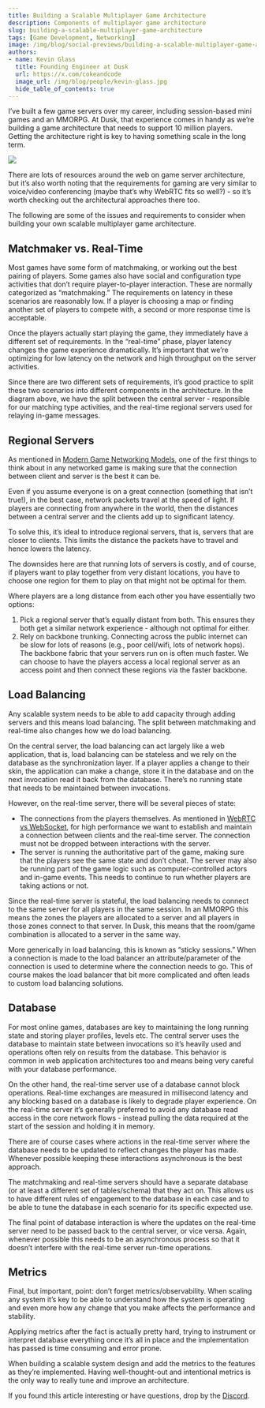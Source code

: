 ```yaml
---
title: Building a Scalable Multiplayer Game Architecture
description: Components of multiplayer game architecture
slug: building-a-scalable-multiplayer-game-architecture
tags: [Game Development, Networking]
image: /img/blog/social-previews/building-a-scalable-multiplayer-game-architecture.png
authors:
- name: Kevin Glass 
  title: Founding Engineer at Dusk  
  url: https://x.com/cokeandcode
  image_url: /img/blog/people/kevin-glass.jpg
  hide_table_of_contents: true
---
```


<head>
  <title>Building a Scalable Multiplayer Game Architecture</title>
  <meta property="og:title" content="Building a Scalable Multiplayer Game Architecture"/>
</head>

I’ve built a few game servers over my career, including session-based mini games and an MMORPG. At Dusk, that experience comes in handy as we’re building a game architecture that needs to support 10 million players. Getting the architecture right is key to having something scale in the long term.

![](/img/blog//callouts/scalable.png)

There are lots of resources around the web on game server architecture, but it’s also worth noting that the requirements for gaming are very similar to voice/video conferencing (maybe that’s why WebRTC fits so well?) - so it’s worth checking out the architectural approaches there too.

The following are some of the issues and requirements to consider when building your own scalable multiplayer game architecture.

## Matchmaker vs. Real-Time

Most games have some form of matchmaking, or working out the best pairing of players. Some games also have social and configuration type activities that don’t require player-to-player interaction. These are normally categorized as “matchmaking.” The requirements on latency in these scenarios are reasonably low. If a player is choosing a map or finding another set of players to compete with, a second or more response time is acceptable.

Once the players actually start playing the game, they immediately have a different set of requirements. In the “real-time” phase, player latency changes the game experience dramatically. It’s important that we’re optimizing for low latency on the network and high throughput on the server activities. 

Since there are two different sets of requirements, it’s good practice to split these two scenarios into different components in the architecture. In the diagram above, we have the split between the central server - responsible for our matching type activities, and the real-time regional servers used for relaying in-game messages.

## Regional Servers

As mentioned in [Modern Game Networking Models](https://developers.dusk.gg/blog/modern-game-networking-models), one of the first things to think about in any networked game is making sure that the connection between client and server is the best it can be. 

Even if you assume everyone is on a great connection (something that isn’t true!), in the best case, network packets travel at the speed of light. If players are connecting from anywhere in the world, then the distances between a central server and the clients add up to significant latency.

To solve this, it’s ideal to introduce regional servers, that is, servers that are closer to clients. This limits the distance the packets have to travel and hence lowers the latency. 

The downsides here are that running lots of servers is costly, and of course, if players want to play together from very distant locations, you have to choose one region for them to play on that might not be optimal for them.

Where players are a long distance from each other you have essentially two options:

1. Pick a regional server that’s equally distant from both. This ensures they both get a similar network experience - although not optimal for either.
2. Rely on backbone trunking. Connecting across the public internet can be slow for lots of reasons (e.g., poor cell/wifi, lots of network hops). The backbone fabric that your servers run on is often much faster. We can choose to have the players access a local regional server as an access point and then connect these regions via the faster backbone. 

## Load Balancing 

Any scalable system needs to be able to add capacity through adding servers and this means load balancing. The split between matchmaking and real-time also changes how we do load balancing.

On the central server, the load balancing can act largely like a web application, that is, load balancing can be stateless and we rely on the database as the synchronization layer. If a player applies a change to their skin, the application can make a change, store it in the database and on the next invocation read it back from the database. There’s no running state that needs to be maintained between invocations.

However, on the real-time server, there will be several pieces of state:

* The connections from the players themselves. As mentioned in [WebRTC vs WebSocket](https://developers.dusk.gg/blog/webrtc-vs-websockets-for-multiplayer-games), for high performance we want to establish and maintain a connection between clients and the real-time server. The connection must not be dropped between interactions with the server.
* The server is running the authoritative part of the game, making sure that the players see the same state and don’t cheat. The server may also be running part of the game logic such as computer-controlled actors and in-game events. This needs to continue to run whether players are taking actions or not.

Since the real-time server is stateful, the load balancing needs to connect to the same server for all players in the same session. In an MMORPG this means the zones the players are allocated to a server and all players in those zones connect to that server. In Dusk, this means that the room/game combination is allocated to a server in the same way.

More generically in load balancing, this is known as “sticky sessions.” When a connection is made to the load balancer an attribute/parameter of the connection is used to determine where the connection needs to go. This of course makes the load balancer that bit more complicated and often leads to custom load balancing solutions.

## Database 

For most online games, databases are key to maintaining the long running state and storing player profiles, levels etc. The central server uses the database to maintain state between invocations so it’s heavily used and operations often rely on results from the database. This behavior is common in web application architectures too and means being very careful with your database performance.

On the other hand, the real-time server use of a database cannot block operations. Real-time exchanges are measured in millisecond latency and any blocking based on a database is likely to degrade player experience. On the real-time server it’s generally preferred to avoid any database read access in the core network flows - instead pulling the data required at the start of the session and holding it in memory. 

There are of course cases where actions in the real-time server where the database needs to be updated to reflect changes the player has made. Whenever possible keeping these interactions asynchronous is the best approach. 

The matchmaking and real-time servers should have a separate database (or at least a different set of tables/schema) that they act on. This allows us to have different rules of engagement to the database in each case and to be able to tune the database in each scenario for its specific expected use.

The final point of database interaction is where the updates on the real-time server need to be passed back to the central server, or vice versa. Again, whenever possible this needs to be an asynchronous process so that it doesn’t interfere with the real-time server run-time operations.

## Metrics

Final, but important, point: don’t forget metrics/observability. When scaling any system it’s key to be able to understand how the system is operating and even more how any change that you make affects the performance and stability.

Applying metrics after the fact is actually pretty hard, trying to instrument or interpret database everything once it’s all in place and the implementation has passed is time consuming and error prone. 

When building a scalable system design and add the metrics to the features as they’re implemented. Having well-thought-out and intentional metrics is the only way to really tune and improve an architecture.

If you found this article interesting or have questions, drop by the [Discord](https://discord.gg/dusk-devs).
